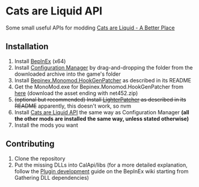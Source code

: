 # Cats are Liquid API
Some small useful APIs for modding [Cats are Liquid - A Better Place](https://store.steampowered.com/app/1188080)

## Installation
1. Install [BepInEx](https://docs.bepinex.dev/articles/user_guide/installation) (x64)
2. Install [Configuration Manager](https://github.com/BepInEx/BepInEx.ConfigurationManager/releases/latest)
   by drag-and-dropping the folder from the downloaded archive into the game's folder
3. Install [Bepinex.Monomod.HookGenPatcher](https://github.com/harbingerofme/Bepinex.Monomod.HookGenPatcher) as described in its README
4. Get the MonoMod.exe for Bepinex.Monomod.HookGenPatcher from [here](https://github.com/MonoMod/MonoMod/releases/latest) (download the asset ending with net452.zip)
5. ~~(optional but recommended) Install [LighterPatcher](https://github.com/harbingerofme/LighterPatcher) as described in its README~~ apparently, this doesn't work, so nvm
6. Install [Cats are Liquid API](https://github.com/cgytrus/CalApi/releases/latest) the same way as Configuration Manager
   **(all the other mods are installed the same way, unless stated otherwise)**
6. Install the mods you want

## Contributing
1. Clone the repository
2. Put the missing DLLs into CalApi/libs (for a more detailed explanation,
   follow the [Plugin development](https://bepinex.github.io/bepinex_docs/master/articles/dev_guide/plugin_tutorial/1_setup.html)
   guide on the BepInEx wiki starting from Gathering DLL dependencies)
